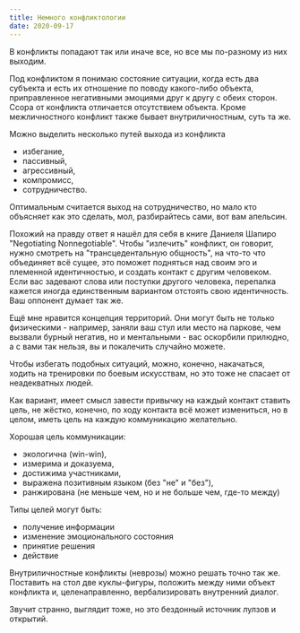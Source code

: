 ```yaml
---
title: Немного конфликтологии
date: 2020-09-17
---
```

В конфликты попадают так или иначе все, но все мы по-разному из них выходим.

Под конфликтом я понимаю состояние ситуации, когда есть два субъекта и есть их отношение по поводу какого-либо объекта, приправленное негативными эмоциями друг к другу с обеих сторон. Ссора от конфликта отличается отсутствием объекта. Кроме межличностного конфликт также бывает внутриличностным, суть та же.

Можно выделить несколько путей выхода из конфликта 
- избегание,
- пассивный,
- агрессивный,
- компромисс,
- сотрудничество.

Оптимальным считается выход на сотрудничество, но мало кто объясняет как это сделать, мол, разбирайтесь сами, вот вам апельсин.

Похожий на правду ответ я нашёл для себя в книге Даниеля Шапиро "Negotiating Nonnegotiable". Чтобы "излечить" конфликт, он говорит, нужно смотреть на "трансцедентальную общность", на что-то что объединяет всё сущее, это поможет подняться над своим эго и племенной идентичностью, и создать контакт с другим человеком. Если вас задевают слова или поступки другого человека, перепалка кажется иногда единственным вариантом отстоять свою идентичность. Ваш оппонент думает так же.

Ещё мне нравится концепция территорий. Они могут быть не только физическими - например, заняли ваш стул или место на паркове, чем вызвали бурный негатив, но и ментальными - вас оскорбили прилюдно, а с вами так нельзя, вы и покалечить случайно можете.

Чтобы избегать подобных ситуаций, можно, конечно, накачаться, ходить на тренировки по боевым искусствам, но это тоже не спасает от неадекватных людей.

Как вариант, имеет смысл завести привычку на каждый контакт ставить цель, не жёстко, конечно, по ходу контакта всё может измениться, но в целом, иметь цель на каждую коммуникацию желательно.

Хорошая цель коммуникации:
- экологична (win-win),
- измерима и доказуема,
- достижима участниками,
- выражена позитивным языком (без "не" и "без"),
- ранжирована (не меньше чем, но и не больше чем, где-то между)

Типы целей могут быть:
- получение информации
- изменение эмоционального состояния
- принятие решения
- действие

Внутриличностные конфликты (неврозы) можно решать точно так же. Поставить на стол две куклы-фигуры, положить между ними объект конфликта и, целенаправленно, вербализировать внутренний диалог.

Звучит странно, выглядит тоже, но это бездонный источник лулзов и открытий.